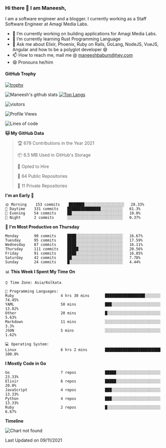### Hi there 👋 I am Maneesh,

I am a software engineer and a blogger. I currently working as a Staff Software Engineer at Amagi Media Labs.


- 🔭 I’m currently working on building applications for Amagi Media Labs.
- 🌱 I’m currently learning Rust Programming Language
- 💬 Ask me about Elixir, Phoenix, Ruby on Rails, GoLang, NodeJS, VueJS, Angular and how to be a polyglot developer 😄
- 📫 How to reach me, mail me @ maneeshbabum@hey.com
- 😄 Pronouns he/him

#### GitHub Trophy
[![trophy](https://github-profile-trophy.vercel.app/?username=mbm-c)](https://github.com/ryo-ma/github-profile-trophy)

![Maneesh's github stats](https://github-readme-stats.vercel.app/api?username=mbm-c&show_icons=true)
[![Top Langs](https://github-readme-stats.vercel.app/api/top-langs/?username=mbm-c)](https://github.com/anuraghazra/github-readme-stats)


![visitors](https://visitor-badge.glitch.me/badge?page_id=maneeshbabu.maneeshbabu)

<!--START_SECTION:waka-->
![Profile Views](http://img.shields.io/badge/Profile%20Views-0-blue)

![Lines of code](https://img.shields.io/badge/From%20Hello%20World%20I%27ve%20Written-293809%20lines%20of%20code-blue)

**🐱 My GitHub Data** 

> 🏆 679 Contributions in the Year 2021
 > 
> 📦 6.5 MB Used in GitHub's Storage 
 > 
> 💼 Opted to Hire
 > 
> 📜 64 Public Repositories 
 > 
> 🔑 11 Private Repositories  
 > 
**I'm an Early 🐤** 

```text
🌞 Morning    153 commits    ███████░░░░░░░░░░░░░░░░░░   28.33% 
🌆 Daytime    331 commits    ███████████████░░░░░░░░░░   61.3% 
🌃 Evening    54 commits     ██░░░░░░░░░░░░░░░░░░░░░░░   10.0% 
🌙 Night      2 commits      ░░░░░░░░░░░░░░░░░░░░░░░░░   0.37%

```
📅 **I'm Most Productive on Thursday** 

```text
Monday       90 commits     ████░░░░░░░░░░░░░░░░░░░░░   16.67% 
Tuesday      95 commits     ████░░░░░░░░░░░░░░░░░░░░░   17.59% 
Wednesday    87 commits     ████░░░░░░░░░░░░░░░░░░░░░   16.11% 
Thursday     111 commits    █████░░░░░░░░░░░░░░░░░░░░   20.56% 
Friday       91 commits     ████░░░░░░░░░░░░░░░░░░░░░   16.85% 
Saturday     42 commits     ██░░░░░░░░░░░░░░░░░░░░░░░   7.78% 
Sunday       24 commits     █░░░░░░░░░░░░░░░░░░░░░░░░   4.44%

```


📊 **This Week I Spent My Time On** 

```text
⌚︎ Time Zone: Asia/Kolkata

💬 Programming Languages: 
Ruby                     4 hrs 30 mins       ██████████████████░░░░░░░   74.45% 
YAML                     50 mins             ███░░░░░░░░░░░░░░░░░░░░░░   13.82% 
Other                    20 mins             █░░░░░░░░░░░░░░░░░░░░░░░░   5.63% 
Markdown                 11 mins             ░░░░░░░░░░░░░░░░░░░░░░░░░   3.3% 
JSON                     5 mins              ░░░░░░░░░░░░░░░░░░░░░░░░░   1.62%

💻 Operating System: 
Linux                    6 hrs 2 mins        █████████████████████████   100.0%

```

**I Mostly Code in Go** 

```text
Go                       7 repos             █████░░░░░░░░░░░░░░░░░░░░   23.33% 
Elixir                   6 repos             █████░░░░░░░░░░░░░░░░░░░░   20.0% 
JavaScript               4 repos             ███░░░░░░░░░░░░░░░░░░░░░░   13.33% 
Python                   4 repos             ███░░░░░░░░░░░░░░░░░░░░░░   13.33% 
Ruby                     2 repos             █░░░░░░░░░░░░░░░░░░░░░░░░   6.67%

```


**Timeline**

![Chart not found](https://raw.githubusercontent.com/mbm-c/mbm-c/master/charts/bar_graph.png) 


 Last Updated on 09/11/2021
<!--END_SECTION:waka-->

<!--
**maneeshbabu/maneeshbabu** is a ✨ _special_ ✨ repository because its `README.md` (this file) appears on your GitHub profile.

Here are some ideas to get you started:

- 🔭 I’m currently working on ...
- 🌱 I’m currently learning ...
- 👯 I’m looking to collaborate on ...
- 🤔 I’m looking for help with ...
- 💬 Ask me about ...
- 📫 How to reach me: ...
- 😄 Pronouns: ...
- ⚡ Fun fact: ...
-->
